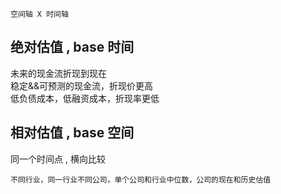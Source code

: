 ```
空间轴 X 时间轴
```
## 绝对估值 , base 时间 
未来的现金流折现到现在     
稳定&&可预测的现金流，折现价更高    
低负债成本，低融资成本，折现率更低   
## 相对估值 , base 空间
同一个时间点 , 横向比较
```
不同行业，同一行业不同公司，单个公司和行业中位数，公司的现在和历史估值
```
